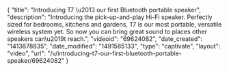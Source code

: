 {
    "title": "Introducing T7 \u2013 our first Bluetooth portable speaker",
    "description": "Introducing the pick-up-and-play Hi-Fi speaker. Perfectly sized for bedrooms, kitchens and gardens, T7 is our most portable, versatile wireless system yet. So now you can bring great sound to places other speakers can\u2019t reach.",
    "videoid": "69624082",
    "date_created": "1413878835",
    "date_modified": "1491585133",
    "type": "captivate",
    "layout": "video",
    "url": "\/v\/introducing-t7-our-first-bluetooth-portable-speaker\/69624082"
}